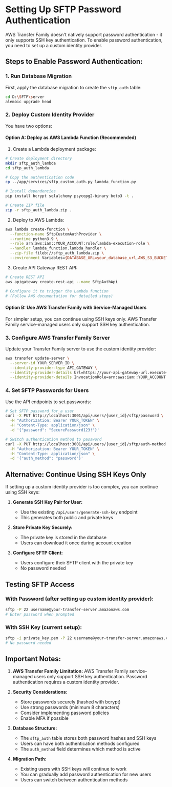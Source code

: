 # Setting Up SFTP Password Authentication

AWS Transfer Family doesn't natively support password authentication - it only supports SSH key authentication. To enable password authentication, you need to set up a custom identity provider.

## Steps to Enable Password Authentication:

### 1. Run Database Migration
First, apply the database migration to create the `sftp_auth` table:

```bash
cd D:\SFTP\server
alembic upgrade head
```

### 2. Deploy Custom Identity Provider

You have two options:

#### Option A: Deploy as AWS Lambda Function (Recommended)

1. Create a Lambda deployment package:
```bash
# Create deployment directory
mkdir sftp_auth_lambda
cd sftp_auth_lambda

# Copy the authentication code
cp ../app/services/sftp_custom_auth.py lambda_function.py

# Install dependencies
pip install bcrypt sqlalchemy psycopg2-binary boto3 -t .

# Create ZIP file
zip -r sftp_auth_lambda.zip .
```

2. Deploy to AWS Lambda:
```bash
aws lambda create-function \
  --function-name SftpCustomAuthProvider \
  --runtime python3.9 \
  --role arn:aws:iam::YOUR_ACCOUNT:role/lambda-execution-role \
  --handler lambda_function.lambda_handler \
  --zip-file fileb://sftp_auth_lambda.zip \
  --environment Variables={DATABASE_URL=your_database_url,AWS_S3_BUCKET=your_bucket,AWS_ROLE_ARN=your_role_arn}
```

3. Create API Gateway REST API:
```bash
# Create REST API
aws apigateway create-rest-api --name SftpAuthApi

# Configure it to trigger the Lambda function
# (Follow AWS documentation for detailed steps)
```

#### Option B: Use AWS Transfer Family with Service-Managed Users

For simpler setup, you can continue using SSH keys only. AWS Transfer Family service-managed users only support SSH key authentication.

### 3. Configure AWS Transfer Family Server

Update your Transfer Family server to use the custom identity provider:

```bash
aws transfer update-server \
  --server-id YOUR_SERVER_ID \
  --identity-provider-type API_GATEWAY \
  --identity-provider-details Url=https://your-api-gateway-url.execute-api.region.amazonaws.com/prod \
  --identity-provider-details InvocationRole=arn:aws:iam::YOUR_ACCOUNT:role/transfer-invocation-role
```

### 4. Set SFTP Passwords for Users

Use the API endpoints to set passwords:

```bash
# Set SFTP password for a user
curl -X PUT http://localhost:3001/api/users/{user_id}/sftp/password \
  -H "Authorization: Bearer YOUR_TOKEN" \
  -H "Content-Type: application/json" \
  -d '{"password": "SecurePassword123!"}'

# Switch authentication method to password
curl -X PUT http://localhost:3001/api/users/{user_id}/sftp/auth-method \
  -H "Authorization: Bearer YOUR_TOKEN" \
  -H "Content-Type: application/json" \
  -d '{"auth_method": "password"}'
```

## Alternative: Continue Using SSH Keys Only

If setting up a custom identity provider is too complex, you can continue using SSH keys:

1. **Generate SSH Key Pair for User:**
   - Use the existing `/api/users/generate-ssh-key` endpoint
   - This generates both public and private keys

2. **Store Private Key Securely:**
   - The private key is stored in the database
   - Users can download it once during account creation

3. **Configure SFTP Client:**
   - Users configure their SFTP client with the private key
   - No password needed

## Testing SFTP Access

### With Password (after setting up custom identity provider):
```bash
sftp -P 22 username@your-transfer-server.amazonaws.com
# Enter password when prompted
```

### With SSH Key (current setup):
```bash
sftp -i private_key.pem -P 22 username@your-transfer-server.amazonaws.com
# No password needed
```

## Important Notes:

1. **AWS Transfer Family Limitation:** AWS Transfer Family service-managed users only support SSH key authentication. Password authentication requires a custom identity provider.

2. **Security Considerations:**
   - Store passwords securely (hashed with bcrypt)
   - Use strong passwords (minimum 8 characters)
   - Consider implementing password policies
   - Enable MFA if possible

3. **Database Structure:**
   - The `sftp_auth` table stores both password hashes and SSH keys
   - Users can have both authentication methods configured
   - The `auth_method` field determines which method is active

4. **Migration Path:**
   - Existing users with SSH keys will continue to work
   - You can gradually add password authentication for new users
   - Users can switch between authentication methods